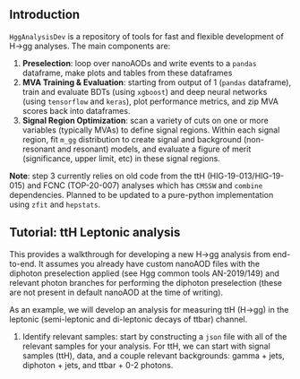 ## Introduction 

`HggAnalysisDev` is a repository of tools for fast and flexible development of H->gg analyses.
The main components are:
1. **Preselection**: loop over nanoAODs and write events to a `pandas` dataframe, make plots and tables from these dataframes
2. **MVA Training & Evaluation**: starting from output of 1 (`pandas` dataframe), train and evaluate BDTs (using `xgboost`) and deep neural networks (using `tensorflow` and `keras`), plot performance metrics, and zip MVA scores back into dataframes.
3. **Signal Region Optimization**: scan a variety of cuts on one or more variables (typically MVAs) to define signal regions. Within each signal region, fit `m_gg` distribution to create signal and background (non-resonant and resonant) models, and evaluate a figure of merit (significance, upper limit, etc) in these signal regions.

**Note**: step 3 currently relies on old code from the ttH (HIG-19-013/HIG-19-015) and FCNC (TOP-20-007) analyses which has `CMSSW` and `combine` dependencies. Planned to be updated to a pure-python implementation using `zfit` and `hepstats`.

## Tutorial: ttH Leptonic analysis
This provides a walkthrough for developing a new H->gg analysis from end-to-end. It assumes you already have custom nanoAOD files with the diphoton preselection applied (see Hgg common tools AN-2019/149) and relevant photon branches for performing the diphoton preselection (these are not present in default nanoAOD at the time of writing).

As an example, we will develop an analysis for measuring ttH (H->gg) in the leptonic (semi-leptonic and di-leptonic decays of ttbar) channel.

1. Identify relevant samples: start by constructing a `json` file with all of the relevant samples for your analysis.
   For ttH, we can start with signal samples (ttH), data, and a couple relevant backgrounds: gamma + jets, diphoton + jets, and ttbar + 0-2 photons.



